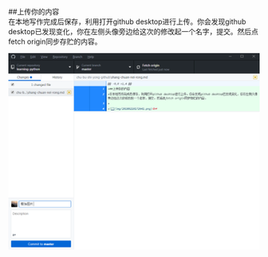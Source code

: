 ##上传你的内容  
在本地写作完成后保存，利用打开github desktop进行上传。你会发现github desktop已发现变化，你在左侧头像旁边给这次的修改起一个名字，提交。然后点fetch origin同步存贮的内容。  
  
![](img/20180210173704.png)